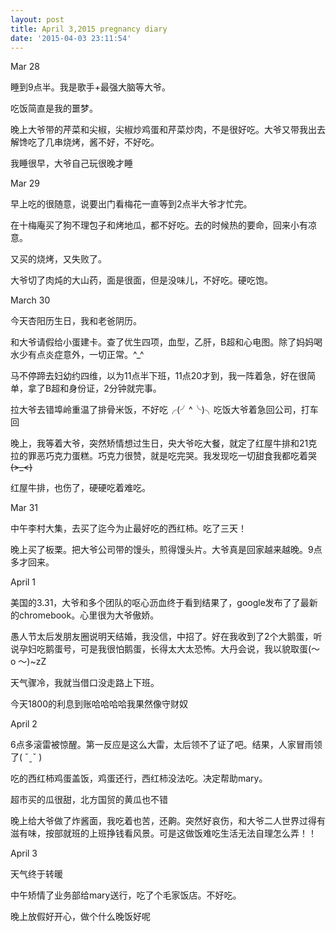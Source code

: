 ```yaml
---
layout: post
title: April 3,2015 pregnancy diary
date: '2015-04-03 23:11:54'
---
```



Mar 28

睡到9点半。我是歌手+最强大脑等大爷。

吃饭简直是我的噩梦。

晚上大爷带的芹菜和尖椒，尖椒炒鸡蛋和芹菜炒肉，不是很好吃。大爷又带我出去解馋吃了几串烧烤，酱不好，不好吃。

我睡很早，大爷自己玩很晚才睡

Mar 29

早上吃的很随意，说要出门看梅花一直等到2点半大爷才忙完。

在十梅庵买了狗不理包子和烤地瓜，都不好吃。去的时候热的要命，回来小有凉意。

又买的烧烤，又失败了。

大爷切了肉炖的大山药，面是很面，但是没味儿，不好吃。硬吃饱。

March 30

今天杏阳历生日，我和老爸阴历。

和大爷请假给小蛋建卡。查了优生四项，血型，乙肝，B超和心电图。除了妈妈喝水少有点炎症意外，一切正常。^_^

马不停蹄去妇幼约四维，以为11点半下班，11点20才到，我一阵着急，好在很简单，拿了B超和身份证，2分钟就完事。

拉大爷去错埠岭重温了排骨米饭，不好吃╭(╯^╰)╮吃饭大爷着急回公司，打车回

晚上，我等着大爷，突然矫情想过生日，央大爷吃大餐，就定了红屋牛排和21克拉的罪恶巧克力蛋糕。巧克力很赞，就是吃完哭。我发现吃一切甜食我都吃着哭~~~~(>_<)~~~~

红屋牛排，也伤了，硬硬吃着难吃。

Mar 31

中午李村大集，去买了迄今为止最好吃的西红柿。吃了三天！

晚上买了板栗。把大爷公司带的馒头，煎得馒头片。大爷真是回家越来越晚。9点多才回来。

April 1

美国的3.31，大爷和多个团队的呕心沥血终于看到结果了，google发布了了最新的chromebook。心里很为大爷傲娇。

愚人节太后发朋友圈说明天结婚，我没信，中招了。好在我收到了2个大鹅蛋，听说孕妇吃鹅蛋号，可是我很怕鹅蛋，长得太大太恐怖。大丹会说，我以貌取蛋(～ o ～)~zZ

天气骤冷，我就当借口没走路上下班。

今天1800的利息到账哈哈哈哈我果然像守财奴

April 2

6点多滚雷被惊醒。第一反应是这么大雷，太后领不了证了吧。结果，人家冒雨领了( ˇˍˇ )

吃的西红柿鸡蛋盖饭，鸡蛋还行，西红柿没法吃。决定帮助mary。

超市买的瓜很甜，北方国贸的黄瓜也不错

晚上给大爷做了炸酱面，我吃着也苦，还齁。突然好哀伤，和大爷二人世界过得有滋有味，按部就班的上班挣钱看风景。可是这做饭难吃生活无法自理怎么弄！！

April 3

天气终于转暖

中午矫情了业务部给mary送行，吃了个毛家饭店。不好吃。

晚上放假好开心，做个什么晚饭好呢

 


